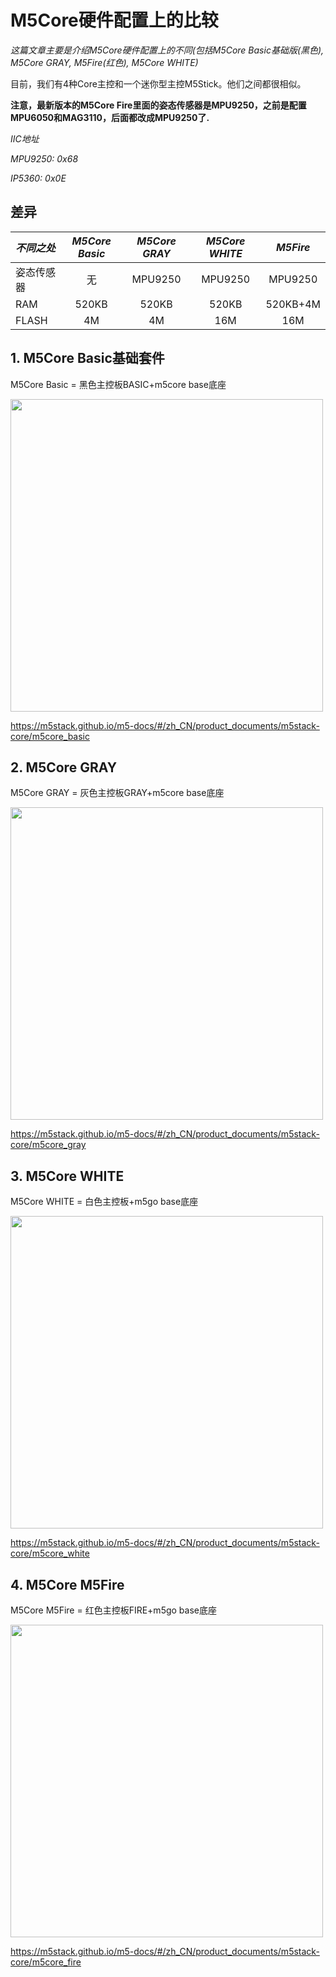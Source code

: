 # M5Core硬件配置上的比较

*这篇文章主要是介绍M5Core硬件配置上的不同(包括M5Core Basic基础版(黑色), M5Core GRAY, M5Fire(红色), M5Core WHITE)*

目前，我们有4种Core主控和一个迷你型主控M5Stick。他们之间都很相似。

**注意，最新版本的M5Core Fire里面的姿态传感器是MPU9250，之前是配置MPU6050和MAG3110，后面都改成MPU9250了.**

*IIC地址*

*MPU9250: 0x68*

*IP5360:  0x0E*

## 差异

| *不同之处*      | *M5Core Basic* | *M5Core GRAY* | *M5Core WHITE* | *M5Fire* |
| :------------- | :-------------:| :------------:| :-------------:| :------: |
| 姿态传感器   | 无     | MPU9250       | MPU9250         |MPU9250  |
| RAM            | 520KB          | 520KB         | 520KB          |520KB+4M  |
| FLASH          | 4M             | 4M            | 16M            |16M       |


## 1. M5Core Basic基础套件

M5Core Basic = 黑色主控板BASIC+m5core base底座

<img src="https://github.com/m5stack/M5-Schematic/blob/master/Core/basic.jpg" width = "500" height = "500">

https://m5stack.github.io/m5-docs/#/zh_CN/product_documents/m5stack-core/m5core_basic

## 2. M5Core GRAY

M5Core GRAY = 灰色主控板GRAY+m5core base底座

<img src="https://github.com/m5stack/M5-Schematic/blob/master/Core/gray.jpg" width = "500" height = "500">

https://m5stack.github.io/m5-docs/#/zh_CN/product_documents/m5stack-core/m5core_gray

## 3. M5Core WHITE

M5Core WHITE = 白色主控板+m5go base底座

<img src="https://github.com/m5stack/M5-Schematic/blob/master/Core/m5go.png" width = "500" height = "500">

https://m5stack.github.io/m5-docs/#/zh_CN/product_documents/m5stack-core/m5core_white

## 4. M5Core M5Fire

M5Core M5Fire = 红色主控板FIRE+m5go base底座

<img src="https://github.com/m5stack/M5-Schematic/blob/master/Core/fire.jpg" width = "500" height = "500">

https://m5stack.github.io/m5-docs/#/zh_CN/product_documents/m5stack-core/m5core_fire
